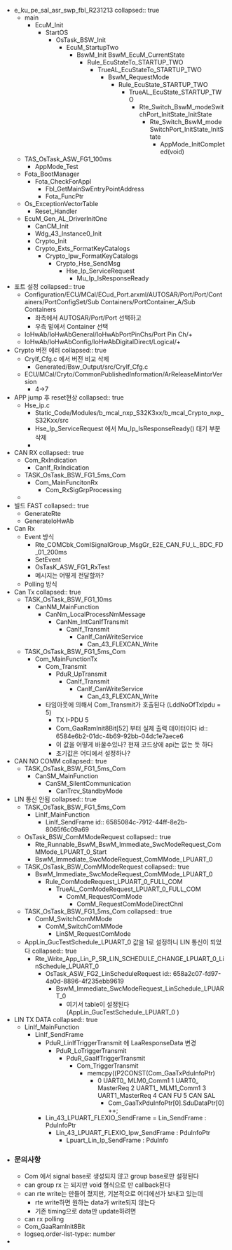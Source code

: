 - e_ku_pe_sal_asr_swp_fbl_R231213
  collapsed:: true
	- main
		- EcuM_Init
			- StartOS
				- OsTask_BSW_Init
					- EcuM_StartupTwo
						- BswM_Init
						  BswM_EcuM_CurrentState
							- Rule_EcuStateTo_STARTUP_TWO
								- TrueAL_EcuStateTo_STARTUP_TWO
									- BswM_RequestMode
										- Rule_EcuState_STARTUP_TWO
											- TrueAL_EcuState_STARTUP_TWO
												- Rte_Switch_BswM_modeSwitchPort_InitState_InitState
													- Rte_Switch_BswM_modeSwitchPort_InitState_InitState
														- AppMode_InitCompleted(void)
	- TAS_OsTask_ASW_FG1_100ms
		- AppMode_Test
	- Fota_BootManager
		- Fota_CheckForAppl
			- Fbl_GetMainSwEntryPointAddress
			- Fota_FuncPtr
	- Os_ExceptionVectorTable
		- Reset_Handler
	- EcuM_Gen_AL_DriverInitOne
		- CanCM_Init
		- Wdg_43_Instance0_Init
		- Crypto_Init
		- Crypto_Exts_FormatKeyCatalogs
			- Crypto_Ipw_FormatKeyCatalogs
				- Crypto_Hse_SendMsg
					- Hse_Ip_ServiceRequest
						- Mu_Ip_IsResponseReady
- 포트 설정
  collapsed:: true
	- Configuration/ECU/MCal/ECud_Port.arxml/AUTOSAR/Port/Port/Containers/PortConfigSet/Sub Containers/PortContainer_A/Sub Containers
		- 좌측에서 AUTOSAR/Port/Port 선택하고
		- 우측 밑에서 Container 선택
	- IoHwAb/IoHwAbGeneral/IoHwAbPortPinChs/Port Pin Ch/+
	- IoHwAb/IoHwAbConfig/IoHwAbDigitalDirect/Logical/+
- Crypto 버전 에러
  collapsed:: true
	- CryIf_Cfg.c 에서 버전 비교 삭제
		- Generated/Bsw_Output/src/CryIf_Cfg.c
	- ECU/MCal/Cryto/CommonPublishedInformation/ArReleaseMintorVersion
		- 4->7
- APP jump 후 reset현상
  collapsed:: true
	- Hse_ip.c
		- Static_Code/Modules/b_mcal_nxp_S32K3xx/b_mcal_Crypto_nxp_S32Kxx/src
		- Hse_Ip_ServiceRequest 에서 Mu_Ip_IsResponseReady() 대기 부분 삭제
		-
- CAN RX
  collapsed:: true
	- Com_RxIndication
		- CanIf_RxIndication
	- TASK_OsTask_BSW_FG1_5ms_Com
		- Com_MainFuncitonRx
			- Com_RxSigGrpProcessing
	-
- 빌드 FAST
  collapsed:: true
	- GenerateRte
	- GenerateIoHwAb
- Can Rx
	- Event 방식
		- Rte_COMCbk_ComISignalGroup_MsgGr_E2E_CAN_FU_L_BDC_FD_01_200ms
		- SetEvent
		- OsTasK_ASW_FG1_RxTest
		- 메시지는 어떻게 전달할까?
	- Polling 방식
- Can Tx
  collapsed:: true
	- TASK_OsTask_BSW_FG1_10ms
		- CanNM_MainFunction
			- CanNm_LocalProcessNmMessage
				- CanNm_IntCanIfTransmit
					- CanIf_Transmit
						- CanIf_CanWriteService
							- Can_43_FLEXCAN_Write
	- TASK_OsTask_BSW_FG1_5ms_Com
		- Com_MainFunctionTx
			- Com_Transmit
				- PduR_UpTransmit
					- CanIf_Transmit
						- CanIf_CanWriteService
							- Can_43_FLEXCAN_Write
			- 타임아웃에 의해서 Com_Transmit가 호출된다 (LddNoOfTxIpdu = 5)
				- TX I-PDU 5
				- Com_GaaRamInit8Bit[52] 부터 실제 출력 데이터이다
				  id:: 6584e6b2-01dc-4b69-92bb-04dc1e7aece6
				- 이 값을 어떻게 바꿀수있나? 현재 코드상에 api는 없는 듯 하다
				- 초기값은 어디에서 설정하나?
- CAN NO COMM
  collapsed:: true
	- TASK_OsTask_BSW_FG1_5ms_Com
		- CanSM_MainFunction
			- CanSM_SilentCommunication
				- CanTrcv_StandbyMode
- LIN 통신 안됨
  collapsed:: true
	- TASK_OsTask_BSW_FG1_5ms_Com
		- LinIf_MainFunction
			- LinIf_SendFrame
			  id:: 6585084c-7912-44ff-8e2b-8065f6c09a69
	- OsTask_BSW_ComMModeRequest
	  collapsed:: true
		- Rte_Runnable_BswM_BswM_Immediate_SwcModeRequest_ComMMode_LPUART_0_Start
		- BswM_Immediate_SwcModeRequest_ComMMode_LPUART_0
	- TASK_OsTask_BSW_ComMModeRequest
	  collapsed:: true
		- BswM_Immediate_SwcModeRequest_ComMMode_LPUART_0
			- Rule_ComModeRequest_LPUART_0_FULL_COM
				- TrueAL_ComModeRequest_LPUART_0_FULL_COM
					- ComM_RequestComMode
						- ComM_RequestComModeDirectChnl
	- TASK_OsTask_BSW_FG1_5ms_Com
	  collapsed:: true
		- ComM_SwitchComMMode
			- ComM_SwitchComMMode
				- LinSM_RequestComMode
	- AppLin_GucTestSchedule_LPUART_0 값을 1로 설정하니 LIN 통신이 되었다
	  collapsed:: true
		- Rte_Write_App_Lin_P_SR_LIN_SCHEDULE_CHANGE_LPUART_0_LinSchedule_LPUART_0
			- OsTask_ASW_FG2_LinScheduleRequest
			  id:: 658a2c07-fd97-4a0d-8896-4f235ebb9619
				- BswM_Immediate_SwcModeRequest_LinSchedule_LPUART_0
					- 여기서 table이 설정된다 (AppLin_GucTestSchedule_LPUART_0 )
- LIN TX DATA
  collapsed:: true
	- LinIf_MainFunction
		- LinIf_SendFrame
			- PduR_LinIfTriggerTransmit 에 LaaResponseData 변경
				- PduR_LoTriggerTransmit
					- PduR_GaaIfTriggerTransmit
						- Com_TriggerTransmit
							- memcpy((P2CONST(Com_GaaTxPduInfoPtr)
								- 0 UART0_ MLM0_Comm1
								  1  UART0_ MasterReq
								  2 UART1_ MLM1_Comm1
								  3 UART1_MasterReq
								  4 CAN FU
								  5 CAN SAL
									- Com_GaaTxPduInfoPtr[0].SduDataPtr[0]++;
			- Lin_43_LPUART_FLEXIO_SendFrame  = Lin_SendFrame : PduInfoPtr
				- Lin_43_LPUART_FLEXIO_Ipw_SendFrame : PduInfoPtr
					- Lpuart_Lin_Ip_SendFrame : PduInfo
- ### 문의사항
	- Com 에서 signal base로 생성되지 않고 group base로만 설정된다
	- can group rx 는 되지만 void 형식으로 만 callback된다
	- can rte write는 만들어 졌지만, 기본적으로 어디에선가 보내고 있는데
		- rte write하면 원하는 data가 write되지 않는다
		- 기존 timing으로 data만 update하려면
	- can rx polling
	- Com_GaaRamInit8Bit
	- logseq.order-list-type:: number
-